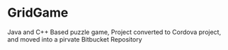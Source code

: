 # GridGame
Java and C++ Based puzzle game, Project converted to Cordova project, and moved into a pirvate Bitbucket Repository
